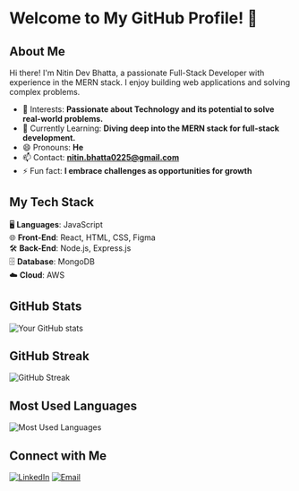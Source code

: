 # Welcome to My GitHub Profile! 👋
## About Me
Hi there! I'm Nitin Dev Bhatta, a passionate Full-Stack Developer with experience in the MERN stack. I enjoy building web applications and solving complex problems.

- 👀 Interests: **Passionate about Technology and its potential to solve real-world problems.**
- 🌱 Currently Learning: **Diving deep into the MERN stack for full-stack development.**
- 😄 Pronouns: **He**
- 📫 Contact: **nitin.bhatta0225@gmail.com**
- ⚡ Fun fact: **I embrace challenges as opportunities for growth**

## My Tech Stack

🖥 **Languages**: JavaScript  
🌐 **Front-End**: React, HTML, CSS, Figma  
🛠 **Back-End**: Node.js, Express.js  
🗄️ **Database**: MongoDB  
☁️ **Cloud**: AWS  

## GitHub Stats
![Your GitHub stats](https://github-readme-stats.vercel.app/api?username=NitinBhatta&show_icons=true&hide_border=true&count_private=true&theme=radical)

## GitHub Streak
![GitHub Streak](https://streak-stats.demolab.com/?user=NitinBhatta&theme=radical)

## Most Used Languages
![Most Used Languages](https://github-readme-stats.vercel.app/api/top-langs/?username=NitinBhatta&layout=compact&theme=radical)

## Connect with Me
[![LinkedIn](https://img.shields.io/badge/-LinkedIn-0077B5?style=flat-square&logo=LinkedIn&logoColor=white)](linkedin.com/in/nitin-dev-bhatta-315684205/)
[![Email](https://img.shields.io/badge/Email-D14836?style=flat-square&logo=gmail&logoColor=white)](mailto:nitin.bhatta0225@gmail.com) 



